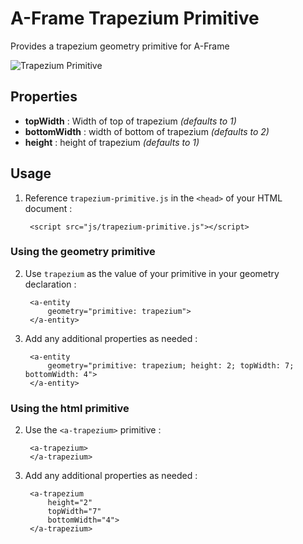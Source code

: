 # A-Frame Trapezium Primitive
Provides a trapezium geometry primitive for A-Frame

![Trapezium Primitive](https://raw.githubusercontent.com/pookage/a-frame-trapezium-primitive/master/img/trapezium.gif)

## Properties

* **topWidth** : Width of top of trapezium *(defaults to 1)*
* **bottomWidth** : width of bottom of trapezium *(defaults to 2)*
* **height** : height of trapezium *(defaults to 1)*


## Usage

1. Reference `trapezium-primitive.js` in the `<head>` of your HTML document :

        <script src="js/trapezium-primitive.js"></script>

### Using the geometry primitive

2. Use `trapezium` as the value of your primitive in your geometry declaration :

        <a-entity 
            geometry="primitive: trapezium">
        </a-entity>

3. Add any additional properties as needed :

        <a-entity 
            geometry="primitive: trapezium; height: 2; topWidth: 7; bottomWidth: 4">
        </a-entity>    				

### Using the html primitive

2. Use the `<a-trapezium>` primitive :

        <a-trapezium>
        </a-trapezium>

3. Add any additional properties as needed :

        <a-trapezium
            height="2"
            topWidth="7"
            bottomWidth="4">
        </a-trapezium>
